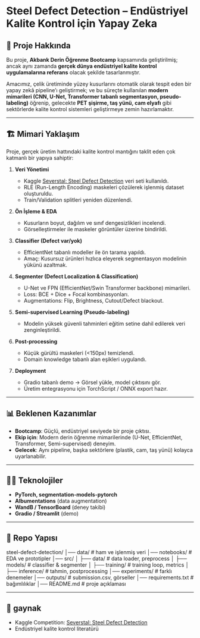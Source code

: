 # Steel Defect Detection – Endüstriyel Kalite Kontrol için Yapay Zeka

## 🎯 Proje Hakkında

Bu proje, **Akbank Derin Öğrenme Bootcamp** kapsamında geliştirilmiş; ancak aynı zamanda **gerçek dünya endüstriyel kalite kontrol uygulamalarına referans** olacak şekilde tasarlanmıştır.

Amacımız, çelik üretiminde yüzey kusurlarını otomatik olarak tespit eden bir yapay zekâ pipeline’ı geliştirmek; ve bu süreçte kullanılan **modern mimarileri (CNN, U-Net, Transformer tabanlı segmentasyon, pseudo-labeling)** öğrenip, gelecekte **PET şişirme, taş yünü, cam elyafı** gibi sektörlerde kalite kontrol sistemleri geliştirmeye zemin hazırlamaktır.

---

## 🏗️ Mimari Yaklaşım

Proje, gerçek üretim hattındaki kalite kontrol mantığını taklit eden çok katmanlı bir yapıya sahiptir:

1. **Veri Yönetimi**

   - Kaggle [Severstal: Steel Defect Detection](https://www.kaggle.com/c/severstal-steel-defect-detection) veri seti kullanıldı.
   - RLE (Run-Length Encoding) maskeleri çözülerek işlenmiş dataset oluşturuldu.
   - Train/Validation splitleri yeniden düzenlendi.

2. **Ön İşleme & EDA**

   - Kusurların boyut, dağılım ve sınıf dengesizlikleri incelendi.
   - Görselleştirmeler ile maskeler görüntüler üzerine bindirildi.

3. **Classifier (Defect var/yok)**

   - EfficientNet tabanlı modeller ile ön tarama yapıldı.
   - Amaç: Kusursuz ürünleri hızlıca eleyerek segmentasyon modelinin yükünü azaltmak.

4. **Segmenter (Defect Localization & Classification)**

   - U-Net ve FPN (EfficientNet/Swin Transformer backbone) mimarileri.
   - Loss: BCE + Dice + Focal kombinasyonları.
   - Augmentations: Flip, Brightness, Cutout/Defect blackout.

5. **Semi-supervised Learning (Pseudo-labeling)**

   - Modelin yüksek güvenli tahminleri eğitim setine dahil edilerek veri zenginleştirildi.

6. **Post-processing**

   - Küçük gürültü maskeleri (<150px) temizlendi.
   - Domain knowledge tabanlı alan eşikleri uygulandı.

7. **Deployment**
   - Gradio tabanlı demo → Görsel yükle, model çıktısını gör.
   - Üretim entegrasyonu için TorchScript / ONNX export hazır.

---

## 📊 Beklenen Kazanımlar

- **Bootcamp**: Güçlü, endüstriyel seviyede bir proje çıktısı.
- **Ekip için**: Modern derin öğrenme mimarilerinde (U-Net, EfficientNet, Transformer, Semi-supervised) deneyim.
- **Gelecek**: Aynı pipeline, başka sektörlere (plastik, cam, taş yünü) kolayca uyarlanabilir.

---

## 🧑‍💻 Teknolojiler

- **PyTorch, segmentation-models-pytorch**
- **Albumentations** (data augmentation)
- **WandB / TensorBoard** (deney takibi)
- **Gradio / Streamlit** (demo)

---

## 📂 Repo Yapısı

steel-defect-detection/
│── data/ # ham ve işlenmiş veri
│── notebooks/ # EDA ve prototipler
│── src/
│ ├── data/ # data loader, preprocess
│ ├── models/ # classifier & segmenter
│ ├── training/ # training loop, metrics
│ ├── inference/ # tahmin, postprocessing
│── experiments/ # farklı denemeler
│── outputs/ # submission.csv, görseller
│── requirements.txt # bağımlılıklar
│── README.md # proje açıklaması

---

## 📌 gaynak

- Kaggle Competition: [Severstal: Steel Defect Detection](https://www.kaggle.com/c/severstal-steel-defect-detection)
- Endüstriyel kalite kontrol literatürü
